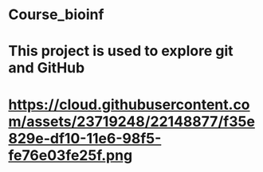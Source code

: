 # Course_bioinf
# This project is used to explore git and GitHub
# https://cloud.githubusercontent.com/assets/23719248/22148877/f35e829e-df10-11e6-98f5-fe76e03fe25f.png

